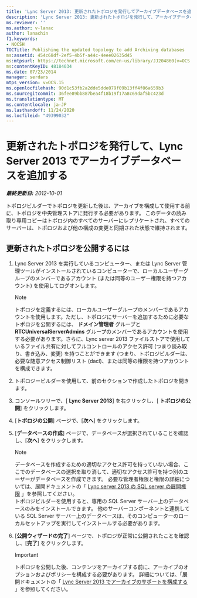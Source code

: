 ```yaml
---
title: 'Lync Server 2013: 更新されたトポロジを発行してアーカイブデータベースを追加する'
description: 'Lync Server 2013: 更新されたトポロジを発行して、アーカイブデータベースを追加します。'
ms.reviewer: ''
ms.author: v-lanac
author: lanachin
f1.keywords:
- NOCSH
TOCTitle: Publishing the updated topology to add Archiving databases
ms:assetid: 454c68df-2ef5-4b5f-a44c-4eee02635d45
ms:mtpsurl: https://technet.microsoft.com/en-us/library/JJ204860(v=OCS.15)
ms:contentKeyID: 48184034
ms.date: 07/23/2014
manager: serdars
mtps_version: v=OCS.15
ms.openlocfilehash: 90d1c53fb2a2dde5dde079f09b13ff4f06a659b3
ms.sourcegitcommit: 36fee89bb887bea4f18b19f17a8c69daf5bc423d
ms.translationtype: MT
ms.contentlocale: ja-JP
ms.lasthandoff: 11/24/2020
ms.locfileid: "49399032"
---
```

# <a name="publishing-the-updated-topology-to-add-archiving-databases-in-lync-server-2013"></a>更新されたトポロジを発行して、Lync Server 2013 でアーカイブデータベースを追加する

<div data-xmlns="http://www.w3.org/1999/xhtml">

<div class="topic" data-xmlns="http://www.w3.org/1999/xhtml" data-msxsl="urn:schemas-microsoft-com:xslt" data-cs="https://msdn.microsoft.com/">

<div data-asp="https://msdn2.microsoft.com/asp">



</div>

<div id="mainSection">

<div id="mainBody">

<span> </span>

_**最終更新日:** 2012-10-01_

トポロジビルダーでトポロジを更新した後は、アーカイブを構成して使用する前に、トポロジを中央管理ストアに発行する必要があります。 このデータの読み取り専用コピーはトポロジ内のすべてのサーバーにレプリケートされ、すべてのサーバーは、トポロジおよび他の構成の変更と同期された状態で維持されます。

<div>

## <a name="to-publish-your-updated-topology"></a>更新されたトポロジを公開するには

1.  Lync Server 2013 を実行しているコンピューター、または Lync Server 管理ツールがインストールされているコンピューターで、ローカルユーザーグループのメンバーであるアカウント (または同等のユーザー権限を持つアカウント) を使用してログオンします。
    
    <div>
    

    > [!NOTE]  
    > トポロジを定義するには、ローカルユーザーグループのメンバーであるアカウントを使用します。ただし、トポロジにサーバーを追加するために必要なトポロジを公開するには、 <STRONG>ドメイン管理者</STRONG> グループと <STRONG>RTCUniversalServerAdmins</STRONG> グループのメンバーであるアカウントを使用する必要があります。さらに、Lync server 2013 ファイルストアで使用しているファイル共有に対してフルコントロールのアクセス許可 (つまり読み取り、書き込み、変更) を持つことができます (つまり、トポロジビルダーは、必要な随意アクセス制御リスト (dacl)、または同等の権限を持つアカウントを構成できます。

    
    </div>

2.  トポロジービルダーを使用して、前のセクションで作成したトポロジを開きます。

3.  コンソールツリーで、[ **Lync Server 2013**] を右クリックし、[ **トポロジの公開**] をクリックします。

4.  [**トポロジの公開**] ページで、[**次へ**] をクリックします。

5.  [**データベースの作成**] ページで、データベースが選択されていることを確認し、[**次へ**] をクリックします。
    
    <div>
    

    > [!NOTE]  
    > データベースを作成するための適切なアクセス許可を持っていない場合、ここでのデータベースの選択を取り消して、適切なアクセス許可を持つ別のユーザーがデータベースを作成できます。 必要な管理者権限と権限の詳細については、展開ドキュメントの「 <A href="lync-server-2013-deployment-permissions-for-sql-server.md">Lync server 2013 の SQL server の展開権限</A> 」を参照してください。<BR>トポロジビルダーを使用すると、専用の SQL Server サーバー上のデータベースのみをインストールできます。 他のサーバーコンポーネントと連携している SQL Server サーバー上のデータベースは、そのコンピューターのローカルセットアップを実行してインストールする必要があります。

    
    </div>

6.  [**公開ウィザードの完了**] ページで、トポロジが正常に公開されたことを確認し、[**完了**] をクリックします。
    
    <div>
    

    > [!IMPORTANT]  
    > トポロジを公開した後、コンテンツをアーカイブする前に、アーカイブのオプションおよびポリシーを構成する必要があります。 詳細については、「展開ドキュメントの「 <A href="lync-server-2013-configuring-support-for-archiving.md">Lync Server 2013 でアーカイブのサポートを構成する</A> 」を参照してください。

    
    </div>

</div>

</div>

<span> </span>

</div>

</div>

</div>

